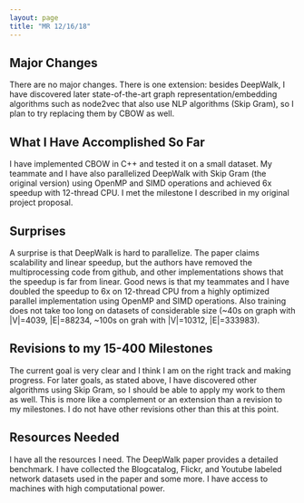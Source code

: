 ```yaml
--- 
layout: page 
title: "MR 12/16/18"
---
```


## Major Changes
There are no major changes. There is one extension: besides DeepWalk, I have discovered later state-of-the-art graph representation/embedding algorithms such as node2vec that also use NLP algorithms (Skip Gram), so I plan to try replacing them by CBOW as well.

## What I Have Accomplished So Far
I have implemented CBOW in C++ and tested it on a small dataset. My teammate and I have also parallelized DeepWalk with Skip Gram (the original version) using OpenMP and SIMD operations and achieved 6x speedup with 12-thread CPU. I met the milestone I described in my original project proposal.

## Surprises
A surprise is that DeepWalk is hard to parallelize. The paper claims scalability and linear speedup, but the authors have removed the multiprocessing code from github, and other implementations shows that the speedup is far from linear. Good news is that my teammates and I have doubled the speedup to 6x on 12-thread CPU from a highly optimized parallel implementation using OpenMP and SIMD operations. Also training does not take too long on datasets of considerable size (~40s on graph with |V|=4039, |E|=88234, ~100s on grah with |V|=10312, |E|=333983).

## Revisions to my 15-400 Milestones
The current goal is very clear and I think I am on the right track and making progress. For later goals, as stated above, I have discovered other algorithms using Skip Gram, so I should be able to apply my work to them as well. This is more like a complement or an extension than a revision to my milestones. I do not have other revisions other than this at this point.

## Resources Needed
I have all the resources I need. The DeepWalk paper provides a detailed benchmark. I have collected the Blogcatalog, Flickr, and Youtube labeled network datasets used in the paper and some more. I have access to machines with high computational power.
